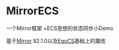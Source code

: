 # MirrorECS

一个Mirror框架 +ECS思想的状态同步小Demo

基于[Mirror](https://github.com/MirrorNetworking/Mirror) 82.1.0以及[EgoCS](https://github.com/andoowhy/EgoCS)基础上的魔改


